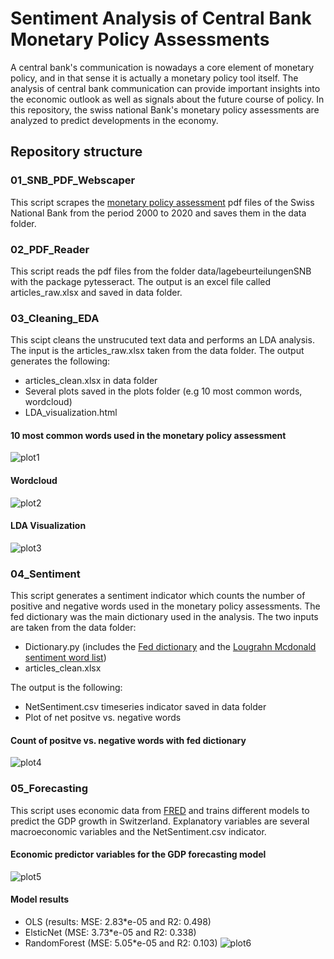 # Sentiment Analysis of Central Bank Monetary Policy Assessments

A central bank's communication is nowadays a core element of monetary policy, and in that sense it is actually a monetary policy tool itself. The analysis of central bank communication can provide important insights into the economic outlook as well as signals about the future course of policy.
In this repository, the swiss national Bank's monetary policy assessments are analyzed to predict developments in the economy.

## Repository structure

### 01_SNB_PDF_Webscaper
This script scrapes the [monetary policy assessment](https://www.snb.ch/en/iabout/monpol/id/monpol_current) pdf files of the Swiss National Bank from the period 2000 to 2020 and saves them in the data folder.

### 02_PDF_Reader
This script reads the pdf files from the folder data/lagebeurteilungenSNB with the package pytesseract. The output is an excel file called articles_raw.xlsx and saved in data folder.

### 03_Cleaning_EDA
This scipt cleans the unstrucuted text data and performs an LDA analysis.<br/>
The input is the articles_raw.xlsx taken from the data folder.
The output generates the following:
- articles_clean.xlsx in data folder
- Several plots saved in the plots folder (e.g 10 most common words, wordcloud)
- LDA_visualization.html

#### 10 most common words used in the monetary policy assessment
![plot1](../SDA_2020_St_Gallen/SDA_2020_St_Gallen_SentimentAnalysis_of_CentralBank_Statements/plots/most_common_words.png)

#### Wordcloud
![plot2](../SDA_2020_St_Gallen/SDA_2020_St_Gallen_SentimentAnalysis_of_CentralBank_Statements/plots/wordcloud.png)

#### LDA Visualization
![plot3](../SDA_2020_St_Gallen/SDA_2020_St_Gallen_SentimentAnalysis_of_CentralBank_Statements/plots/LDA_Visualization.png)


### 04_Sentiment
This script generates a sentiment indicator which counts the number of positive and negative words used in the monetary policy assessments. The fed dictionary was the main dictionary used in the analysis.
The two inputs are taken from the data folder:
- Dictionary.py (includes the [Fed dictionary](https://www.federalreserve.gov/econres/notes/ifdp-notes/constructing-a-dictionary-for-financial-stability-20170623.htm) and the [Lougrahn Mcdonald sentiment word list](https://sraf.nd.edu/textual-analysis/resources/))
- articles_clean.xlsx <br/>

The output is the following: 
- NetSentiment.csv timeseries indicator saved in data folder
- Plot of net positve vs. negative words


#### Count of positve vs. negative words with fed dictionary
![plot4](../SDA_2020_St_Gallen/SDA_2020_St_Gallen_SentimentAnalysis_of_CentralBank_Statements/plots/count_words.png)

### 05_Forecasting
This script uses economic data from [FRED](https://fred.stlouisfed.org/) and trains different models to predict the GDP growth in Switzerland. Explanatory variables are several macroeconomic variables and the NetSentiment.csv indicator.

#### Economic predictor variables for the GDP forecasting model
![plot5](../SDA_2020_St_Gallen/SDA_2020_St_Gallen_SentimentAnalysis_of_CentralBank_Statements/plots/economic_varibales.png)

#### Model results
- OLS (results: MSE: 2.83*e-05 and R2: 0.498)
- ElsticNet (MSE: 3.73*e-05 and R2: 0.338)
- RandomForest (MSE: 5.05*e-05 and R2: 0.103)
![plot6](../SDA_2020_St_Gallen/SDA_2020_St_Gallen_SentimentAnalysis_of_CentralBank_Statements/plots/model_results.png)
